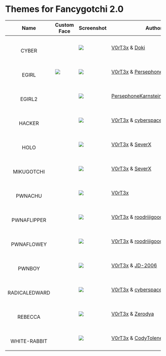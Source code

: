 # Themes for Fancygotchi 2.0

| Name                                                                                                                                                                 | Custom Face | Screenshot                                                                                                                        | Author                                                                                                                                 | Description | Compatibility                                             |
| -------------------------------------------------------------------------------------------------------------------------------------------------------------------- | ----------- | --------------------------------------------------------------------------------------------------------------------------------- | -------------------------------------------------------------------------------------------------------------------------------------- | ----------- | --------------------------------------------------------- |
| <p align="center"></br>CYBER </p>                                                                                                                            |             | <img src="https://github.com/V0r-T3x/Fancygotchi_themes/blob/main/fancygotchi_2.0/themes/cyber/screenshot.png"></img>         | <a align="center">[V0rT3x](https://github.com/V0r-T3x) & [Doki](https://github.com/do-ki) </a>                                     |             | <a align="center">Display Hat Mini 320x240 </a>  |
| <p align="center"></br>EGIRL </p> | <img src="https://github.com/V0r-T3x/Fancygotchi_themes/blob/main/fancygotchi_2.0/themes/egirl/img/face/happy.png"></img>            | <img src="https://github.com/V0r-T3x/Fancygotchi_themes/blob/main/fancygotchi_2.0/themes/egirl/screenshot.png"></img>         | <a align="center">[V0rT3x](https://github.com/V0r-T3x) & [PersephoneKarnstein](https://github.com/PersephoneKarnstein) </a>        |             | <a align="center">Wavashre 2,3,4 250x122 </a>    |
| <p align="center"></br>EGIRL2 </p>                                                                                                                           |             | <img src="https://github.com/V0r-T3x/Fancygotchi_themes/blob/main/fancygotchi_2.0/themes/egirl2/screenshot.png"></img>        | <a align="center">[PersephoneKarnstein](https://github.com/PersephoneKarnstein) & [LawrySauce](https://github.com/LawrySauce) </a> |             | <a align="center">Wavashre 2,3,4 250x122 </a>    |
| <p align="center"></br>HACKER </p>                                                                                                                           |             | <img src="https://github.com/V0r-T3x/Fancygotchi_themes/blob/main/fancygotchi_2.0/themes/Hacker/screenshot.png"></img>        | <a align="center">[V0rT3x](https://github.com/V0r-T3x) & [cyberspacemanmike](https://cyberspacemanmike.com/) </a>                  |             | <a align="center">Wavashre 2,3,4 250x122 </a>    |
| <p align="center"></br>HOLO </p>                                                                                                                             |             | <img src="https://github.com/V0r-T3x/Fancygotchi_themes/blob/main/fancygotchi_2.0/themes/Holo/screenshot.png"></img>          | <a align="center">[V0rT3x](https://github.com/V0r-T3x) & [SeverX](https://github.com/exosever) </a>                                |             | <a align="center">Wavashre 2,3,4 250x122 </a>    |
| <p align="center"></br>MIKUGOTCHI </p>                                                                                                                       |             | <img src="https://github.com/V0r-T3x/Fancygotchi_themes/blob/main/fancygotchi_2.0/themes/MikuGotchi/screenshot.png"></img>    | <a align="center">[V0rT3x](https://github.com/V0r-T3x) & [SeverX](https://github.com/exosever) </a>                                |             | <a align="center">Wavashre 2,3,4 250x122 </a>    |
| <p align="center"></br>PWNACHU </p>                                                                                                                          |             | <img src="https://github.com/V0r-T3x/Fancygotchi_themes/blob/main/fancygotchi_2.0/themes/pwnachu/screenshot.png"></img>       | <a align="center">[V0rT3x](https://github.com/V0r-T3x) </a>                                                                      |             | <a align="center">Wavashre 2,3,4 250x122 </a>    |
| <p align="center"></br>PWNAFLIPPER </p>                                                                                                                      |             | <img src="https://github.com/V0r-T3x/Fancygotchi_themes/blob/main/fancygotchi_2.0/themes/pwnaflipper/screenshot.png"></img>   | <a align="center">[V0rT3x](https://github.com/V0r-T3x) & [roodriiigooo](https://github.com/roodriiigooo) </a>                      |             | <a align="center">Wavashre 2,3,4 250x122 </a>    |
| <p align="center"></br>PWNAFLOWEY </p>                                                                                                                       |             | <img src="https://github.com/V0r-T3x/Fancygotchi_themes/blob/main/fancygotchi_2.0/themes/pwnaflowey/screenshot.png"></img>    | <a align="center">[V0rT3x](https://github.com/V0r-T3x) & [roodriiigooo](https://github.com/roodriiigooo) </a>                      |             | <a align="center">Wavashre 2,3,4 250x122 </a>    |
| <p align="center"></br>PWNBOY </p>                                                                                                                           |             | <img src="https://github.com/V0r-T3x/Fancygotchi_themes/blob/main/fancygotchi_2.0/themes/pwnboy/screenshot.png"></img>        | <a align="center">[V0rT3x](https://github.com/V0r-T3x) & [JD-2006](https://github.com/JD-2006) </a>                                |             | <a align="center">Display Hat Mini 320x240 </a>  |
| <p align="center"></br>RADICALEDWARD </p>                                                                                                                    |             | <img src="https://github.com/V0r-T3x/Fancygotchi_themes/blob/main/fancygotchi_2.0/themes/RadicalEdward/screenshot.png"></img> | <a align="center">[V0rT3x](https://github.com/V0r-T3x) & [cyberspacemanmike](https://cyberspacemanmike.com/) </a>                  |             | <a align="center">Wavashre 2,3,4 250x122 </a>    |
| <p align="center"></br>REBECCA </p>                                                                                                                          |             | <img src="https://github.com/V0r-T3x/Fancygotchi_themes/blob/main/fancygotchi_2.0/themes/rebecca/screenshot.png"></img>       | <a align="center">[V0rT3x](https://github.com/V0r-T3x) & [Zerodya](https://github.com/Zerodya) </a>                                |             | <a align="center">Wavashre 2,3,4 250x122 </a>    |
| <p align="center"></br>WHITE-RABBIT </p>                                                                                                                     |             | <img src="https://github.com/V0r-T3x/Fancygotchi_themes/blob/main/fancygotchi_2.0/themes/white-rabbit/screenshot.png"></img>  | <a align="center">[V0rT3x](https://github.com/V0r-T3x) & [CodyTolene](https://github.com/CodyTolene) </a>                          |             | <a align="center">Wavashre 2,3,4 250x122 </a>    |
